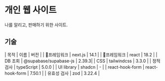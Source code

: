 # 개인 웹 사이트

나를 알리고, 판매하기 위한 사이트.

## 기술
| 목적 | 이름 | 버전 |
| 프레임워크 | next.js  | 14.1 |
| 프레임워크 | react  | 18.2 |
| DB 조회 | @supabase/supabase-js | 2.39.3|
| CSS | tailwindcss | 3.3.0 |
| 정적 검사 | typeScript | 5.0.0 |
| UI library | shadcn | - |
| react-hook-form | react-hook-form | 7.50.1 |
| 유효성 검사 | zod | 3.22.4 |

